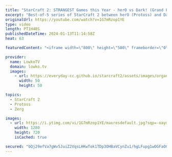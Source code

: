 ```yaml
---
title: "StarCraft 2: STRANGEST Games this Year - herO vs Dark! (Grand Finals)"
excerpt: "Best-of-5 series of StarCraft 2 between herO (Protoss) and Dark (Zerg). This series is the grand finals of the Korean Starcraft League, the KSL. The KSL on Patreon: https://patreon.com/KoreanStarcraftLeague/ Support my work: https://patreon.com/lowkotv  Lowko merch: https://lowko.shop Tech setup: https://lowko.tv/setup"
originalUrl: https://youtube.com/watch?v=1G7mRzop1YE
type: video
length: PT1H48S
publishedDateTime: 2024-01-13T11:14:58Z
heat: 63

featuredContent: "<iframe width=\"800\" height=\"500\" frameborder=\"0\" src=\"https://www.youtube.com/embed/1G7mRzop1YE\" allow=\"accelerometer; autoplay; encrypted-media; gyroscope; picture-in-picture\" allowfullscreen></iframe>"

provider:
  name: LowkoTV
  domain: lowko.tv
  images:
    - url: https://everyday-cc.github.io/starcraft2/assets/images/organizations/lowko.tv-50x50.jpg
      width: 50
      height: 50

topics:
  - StarCraft 2
  - Protoss
  - Zerg

images:
  - url: https://i.ytimg.com/vi/1G7mRzop1YE/maxresdefault.jpg?sqp=-oaymwEmCIAKENAF8quKqQMa8AEB-AH-CYAC0AWKAgwIABABGGUgSihCMA8=&rs=AOn4CLBm3M1CPiRKBp-qTXn_omgP1Y-iKQ
    width: 1280
    height: 720
    isCached: true

secured: "bQj29efVa7gWv5JuiZ2VqsLHKwTok1TDp3OHBaVCynZu1/hgLFupg1wOGFaOCm9VPbtvXqjC5eKNb8OqX7mH3B2CxTwfIZ/Iq2AANtIggEzZQ52ttxPxH0P0LxmHjmFbbwvjAkAYr33UGj22DWeez7K/ExxKxbxOXomCL/mj+0MPTwOgq3SuMd2oYoZB9CfQT9ZhSItqy5mGUrRnw6d8GtiTsQ4Z3m7gRecXYmbgdAT6eF1ptOWarfaPJgt4r4id99dLzEFw/vBR5o032z67EwQb4MdUKurWlpCne2hwvPGRIdpOFegqYZSmVcGtzsChSTONxCGThsEJQ7T13DAoXrV6ZOOIfnLtcRLO91kuRmd0ZTeNt+1uXS2ulXpGckppBnL9hPlu0iavnr7IlKzQ2jt49uVj3vFvwRiiKukK3tg=;/PvkZSXZprPu0DaC+1I4Cg=="
---
```


